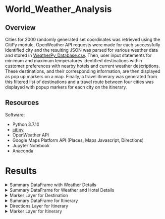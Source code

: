 # World_Weather_Analysis

## Overview
Cities for 2000 randomly generated set coordinates was retrieved using the CitiPy module. OpenWeather API requests were made for each successfully identified city and the resulting JSON was parsed for various weather data and stored in [WeatherPy_Database.csv](weather_database/WeatherPy_Database.csv). Then, user input statements for minimum and maximum temperatures identified destinations within customer preferences with nearby hotels and current weather descriptions. These destinations, and their corresponding information, are then displayed as pop up markers on a map. Finally, a travel itinerary was generated from this filtered list of destinations and a travel route between four cities was displayed with popup markers for each city on the itinerary.

## Resources

Software:
* Python 3.7.10
* [citipy](https://github.com/wingchen/citipy) 
* OpenWeather API
* Google Maps Platform API (Places, Maps Javascript, Directions)
* Jupyter Notebook
* Anaconda

# Results
<details>
   <summary>Summary DataFrame with Weather Details</summary>
   <img src="weather_database/weather_database_df.png" width="80%"> 
</details>

<details>
    <summary>Summary DataFrame for Weather and Hotel Details</summary>
    <img src="vacation_search/WeatherPy_vacation_df.png" width="80%"> 
</details>

<details>
    <summary>Marker Layer for Destination</summary>
    <img src="vacation_search/WeatherPy_vacation_map.png" width="80%"> 
</details>

<details>
    <summary>Summary DataFrame for Itinerary</summary>
    <img src="vacation_itinerary/WeatherPy_travel_df.png" width="80%"> 
</details>

<details>
    <summary>Directions Layer for Itinerary</summary>
    <img src="vacation_itinerary/WeatherPy_travel_map.png" width="80%"> 
</details>

<details>
    <summary>Marker Layer for Itinerary</summary>
    <img src="vacation_itinerary/WeatherPy_travel_map_markers.png" width="80%"> 
</details>
